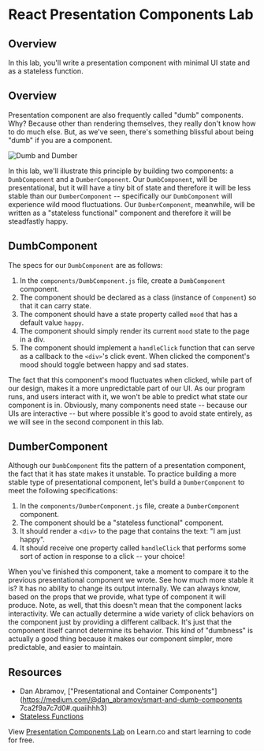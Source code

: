 # React Presentation Components Lab

## Overview

In this lab, you'll write a presentation component with minimal UI state and as a stateless function. 

## Overview

Presentation component are also frequently called "dumb" components. Why? Because other than rendering themselves, they really don't know how to do much else. But, as we've seen, there's something blissful about being "dumb" if you are a component.

![Dumb and Dumber](https://media.giphy.com/media/2dcW1Dlu2sZnW/giphy.gif)

In this lab, we'll illustrate this principle by building two components: a `DumbComponent` and a `DumberComponent`. Our `DumbComponent`, will be presentational, but it will have a tiny bit of state and therefore it will be less stable than our `DumberComponent` -- specifically our `DumbComponent` will experience wild mood fluctuations. Our `DumberComponent`, meanwhile, will be written as a "stateless functional" component and therefore it will be steadfastly happy.

## DumbComponent

The specs for our `DumbComponent` are as follows:

1. In the `components/DumbComponent.js` file, create a `DumbComponent` component.
2. The component should be declared as a class (instance of `Component`) so that it can carry state.
3. The component should have a state property called `mood` that has a default value `happy`.
4. The component should simply render its current `mood` state to the page in a div.
5. The component should implement a `handleClick` function that can serve as a callback to the `<div>`'s click event. When clicked the component's mood should toggle between happy and sad states.

The fact that this component's mood fluctuates when clicked, while part of our design, makes it a more unpredictable part of our UI. As our program runs, and users interact with it, we won't be able to predict what state our component is in. Obviously, many components need state -- because our UIs are interactive -- but where possible it's good to avoid state entirely, as we will see in the second component in this lab.

## DumberComponent

Although our `DumbComponent` fits the pattern of a presentation component, the fact that it has state makes it unstable. To practice building a more stable type of presentational component, let's build a `DumberComponent` to meet the following specifications:

1. In the `components/DumberComponent.js` file, create a `DumberComponent` component.
2. The component should be a "stateless functional" component.
3. It should render a `<div>` to the page that contains the text: "I am just happy".
4. It should receive one property called `handleClick` that performs some sort of action in response to a click -- your choice!

When you've finished this component, take a moment to compare it to the previous presentational component we wrote. See how much more stable it is? It has no ability to change its output internally. We can always know, based on the props that we provide, what type of component it will produce. Note, as well, that this doesn't mean that the component lacks interactivity. We can actually determine a wide variety of click behaviors on the component just by providing a different callback. It's just that the component itself cannot determine its behavior. This kind of "dumbness" is actually a good thing because it makes our component simpler, more predictable, and easier to maintain.

## Resources
- Dan Abramov, ["Presentational and Container Components"](https://medium.com/@dan_abramov/smart-and-dumb-components 7ca2f9a7c7d0#.quaiihhh3)
- [Stateless Functions](https://facebook.github.io/react/docs/reusable-components.html#stateless-functions)

<p class='util--hide'>View <a href='https://learn.co/lessons/react-presentation-components-lab'>Presentation Components Lab</a> on Learn.co and start learning to code for free.</p>

